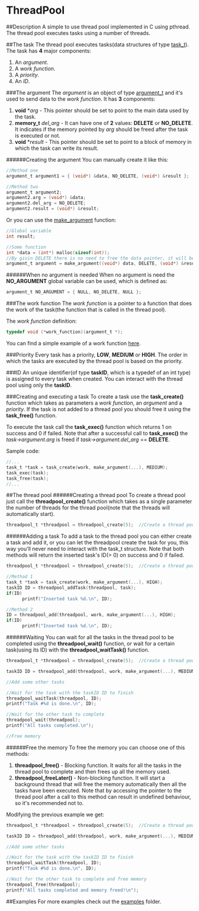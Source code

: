 ThreadPool
==========

##Description
A simple to use thread pool implemented in C using pthread. The thread pool executes tasks using a number of threads.

##The task
The thread pool executes tasks(data structures of type [task_t](https://github.com/dumrelu/ThreadPool/blob/master/src/task/task.h)). The task has **4** major components:

1. An _argument_.
2. A _work function_.
3. A _priority_.
4. An _ID_.

###The argument
The _argument_ is an object of type [argument_t](https://github.com/dumrelu/ThreadPool/blob/master/src/task/task.h) and it's used to send data to the _work function_. It has **3** components:

1. **void** *_arg_ - This pointer should be set to point to the main data used by the task.
2. **memory_t** _del_arg_ - It can have one of **2** values: **DELETE** or **NO_DELETE**. It indicates if the memory pointed by _arg_ should be freed after the task is executed or not.
3. **void** *_result_ - This pointer should be set to point to a block of memory in which the task can write its result.


######Creating the argument
You can manually create it like this:
```c
//Method one
argument_t argument1 = { (void*) &data, NO_DELETE, (void*) &result };

//Method two
argument_t argument2;
argument2.arg = (void*) &data;
argument2.del_arg = NO_DELETE;
argument2.result = (void*) &result;
```
Or you can use the [make_argument](https://github.com/dumrelu/ThreadPool/blob/master/src/task/task.h) function:
```c
//Global variable
int result;

//Some function
int *data = (int*) malloc(sizeof(int));
//By givin DELETE there is no need to free the data pointer, it will be freed after the task is executed
argument_t argument = make_argument((void*) data, DELETE, (void*) &result);
```

######When no argument is needed
When no argument is need the **NO_ARGUMENT** global variable can be used, which is defined as:
```c
argument_t NO_ARGUMENT = { NULL, NO_DELETE, NULL };
```

###The work function
The _work function_ is a pointer to a function that does the work of the task(the function that is called in the thread pool).

The _work function_ definition:
```c
typedef void (*work_function)(argument_t *);
```

You can find a simple example of a work function [here](https://github.com/dumrelu/ThreadPool/blob/master/examples/simple_work_function.c).

###Priority
Every task has a priority, **LOW**, **MEDIUM** or **HIGH**. The order in which the tasks are executed by the thread pool is based on the priority.

###ID
An unique identifier(of type **taskID**, which is a typedef of an int type) is assigned to every task when created. You can interact with the thread pool using only the **taskID**.


###Creating and executing a task
To create a task use the **task_create()** function which takes as parameters a _work function_, an _argument_ and a _priority_. If the task is not added to a thread pool you should free it using the **task_free()** function.

To execute the task call the **task_exec()** function which returns 1 on success and 0 if failed. Note that after a successful call to **task_exec()** the _task->argument.arg_ is freed if _task->argument.del_arg_ == **DELETE**. 

Sample code:
```c
//...
task_t *task = task_create(work, make_argument(...), MEDIUM);
task_exec(task);
task_free(task);
//...
```

##The thread pool
######Creating a thread pool
To create a thread pool just call the **threadpool_create()** function which takes as a single parameter the number of threads for the thread pool(note that the threads will automatically start).
```c
threadpool_t *threadpool = threadpool_create(5);  //Create a thread pool with 5 threads
```

######Adding a task
To add a task to the thread pool you can either create a task and add it, or you can let the threadpool create the task for you, this way you'll never need to interact with the task_t structure. Note that both methods will return the inserted task's ID(> 0) on success and 0 if failed.
```c
threadpool_t *threadpool = threadpool_create(5);  //Create a thread pool with 5 threads

//Method 1
task_t *task = task_create(work, make_argument(...), HIGH);
taskID ID = threadpool_addTask(threadpool, task);
if(ID)
      printf("Inserted task %d.\n", ID);

//Method 2
ID = threadpool_add(threadpool, work, make_argument(...), HIGH);
if(ID)
      printf("Inserted task %d.\n", ID);
```

######Waiting
You can wait for all the tasks in the thread pool to be completed using the **threadpool_wait()** function, or wait for a certain task(using its ID) with the **threadpool_waitTask()** function.
```c
threadpool_t *threadpool = threadpool_create(5);  //Create a thread pool with 5 threads

taskID ID = threadpool_add(threadpool, work, make_argument(...), MEDIUM);

//Add some other tasks

//Wait for the task with the taskID ID to finish
threadpool_waitTask(threadpool, ID);
printf("Task #%d is done.\n", ID);

//Wait for the other task to complete
threadpool_wait(threadpool);
printf("All tasks completed.\n");

//Free memory
```

######Free the memory
To free the memory you can choose one of this methods:

1. **threadpool_free()** - Blocking function. It waits for all the tasks in the thread pool to complete and then frees up all the memory used.
2. **threadpool_freeLater()** - Non-blocking function. It will start a background thread that will free the memory automatically then all the tasks have been executed. Note that by accessing the pointer to the thread pool after a call to this method can result in undefined behaviour, so it's recommended not to.

Modifying the previous example we get:
```c
threadpool_t *threadpool = threadpool_create(5);  //Create a thread pool with 5 threads

taskID ID = threadpool_add(threadpool, work, make_argument(...), MEDIUM);

//Add some other tasks

//Wait for the task with the taskID ID to finish
threadpool_waitTask(threadpool, ID);
printf("Task #%d is done.\n", ID);

//Wait for the other task to complete and free memory
threadpool_free(threadpool);
printf("All tasks completed and memory freed!\n");
```

##Examples
For more examples check out the [examples](https://github.com/dumrelu/ThreadPool/tree/master/examples) folder.
